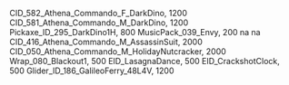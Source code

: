 CID_582_Athena_Commando_F_DarkDino, 1200
CID_581_Athena_Commando_M_DarkDino, 1200
Pickaxe_ID_295_DarkDino1H, 800
MusicPack_039_Envy, 200
na
na
CID_416_Athena_Commando_M_AssassinSuit, 2000
CID_050_Athena_Commando_M_HolidayNutcracker, 2000
Wrap_080_Blackout1, 500
EID_LasagnaDance, 500
EID_CrackshotClock, 500
Glider_ID_186_GalileoFerry_48L4V, 1200
